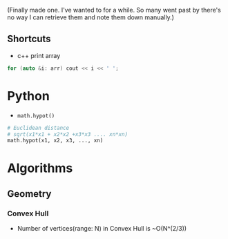 (Finally made one. I've wanted to for a while. So many went past by there's no way I can retrieve them and note them down manually.)

## Shortcuts
- c++ print array
```cpp
for (auto &i: arr) cout << i << ' ';
```

# Python
- `math.hypot()`
```python
# Euclidean distance
# sqrt(x1*x1 + x2*x2 +x3*x3 .... xn*xn)
math.hypot(x1, x2, x3, ..., xn)
```

# Algorithms
## Geometry
### Convex Hull
- Number of vertices(range: N) in Convex Hull is ~O(N^(2/3))
